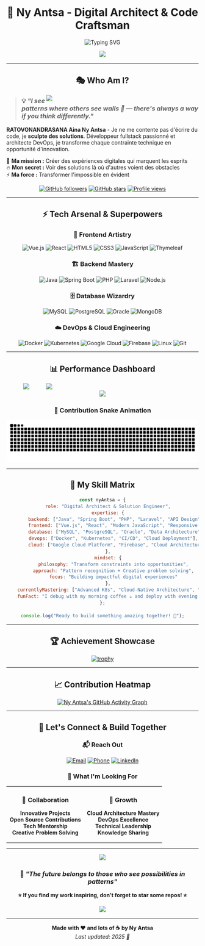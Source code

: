 # <div align="center">🚀 **Ny Antsa** - Digital Architect & Code Craftsman</div>

<div align="center">
  
  ![Typing SVG](https://readme-typing-svg.demolab.com?font=JetBrains+Mono&weight=600&size=28&duration=3000&pause=1000&color=00D9FF&center=true&vCenter=true&width=800&height=100&lines=🎯+Fullstack+Developer+%26+Pattern+Seeker;☁️+DevOps+Engineer+%26+Cloud+Architect;🧠+I+see+solutions+where+others+see+problems;🚀+Turning+constraints+into+innovation;✨+Welcome+to+my+digital+universe!)

  <img src="https://capsule-render.vercel.app/api?type=waving&color=gradient&customColorList=6,11,20&height=100&section=header&text=&fontSize=50&fontColor=fff&animation=twinkling&fontAlignY=40"/>

</div>

---

## <div align="center">🎭 **Who Am I?**</div>

<div align="center">
  
  <img align="right" width="400" src="https://github-readme-stats-sigma-five.vercel.app/api?username=antsamadagascar&show_icons=true&theme=synthwave&hide_border=true&bg_color=0D1117,1a1a2e,16213e,0f3460&title_color=00ff41&icon_color=ff6b9d&text_color=c9d1d9&rank_icon=github&include_all_commits=true&count_private=true&custom_title=🔮+Digital+Sorcery+Stats&cache_seconds=1800" />
  
</div>

> ### 💡 *"I see patterns where others see walls 🧠 — there's always a way if you think differently."*

**RATOVONANDRASANA Aina Ny Antsa** - Je ne me contente pas d'écrire du code, je **sculpte des solutions**. Développeur fullstack passionné et architecte DevOps, je transforme chaque contrainte technique en opportunité d'innovation.

🎯 **Ma mission :** Créer des expériences digitales qui marquent les esprits  
🔥 **Mon secret :** Voir des solutions là où d'autres voient des obstacles  
⚡ **Ma force :** Transformer l'impossible en évident  

<div align="center">
  
  [![GitHub followers](https://img.shields.io/github/followers/antsamadagascar?style=for-the-badge&logo=github&logoColor=white&labelColor=000000&color=00D9FF)](https://github.com/antsamadagascar)
  [![GitHub stars](https://img.shields.io/github/stars/antsamadagascar?style=for-the-badge&logo=github&logoColor=white&labelColor=000000&color=FF6B6B)](https://github.com/antsamadagascar)
  [![Profile views](https://komarev.com/ghpvc/?username=antsamadagascar&style=for-the-badge&color=4ECDC4&label=VISITORS)](https://github.com/antsamadagascar)

</div>

---

## <div align="center">⚡ **Tech Arsenal & Superpowers**</div>

<div align="center">

### 🎨 **Frontend Artistry**
![Vue.js](https://img.shields.io/badge/Vue.js-35495E?style=for-the-badge&logo=vue.js&logoColor=4FC08D)
![React](https://img.shields.io/badge/React-20232A?style=for-the-badge&logo=react&logoColor=61DAFB)
![HTML5](https://img.shields.io/badge/HTML5-E34F26?style=for-the-badge&logo=html5&logoColor=white)
![CSS3](https://img.shields.io/badge/CSS3-1572B6?style=for-the-badge&logo=css3&logoColor=white)
![JavaScript](https://img.shields.io/badge/JavaScript-F7DF1E?style=for-the-badge&logo=javascript&logoColor=black)
![Thymeleaf](https://img.shields.io/badge/Thymeleaf-005F0F?style=for-the-badge&logo=thymeleaf&logoColor=white)

### 🏗️ **Backend Mastery**
![Java](https://img.shields.io/badge/Java-ED8B00?style=for-the-badge&logo=openjdk&logoColor=white)
![Spring Boot](https://img.shields.io/badge/Spring_Boot-6DB33F?style=for-the-badge&logo=spring&logoColor=white)
![PHP](https://img.shields.io/badge/PHP-777BB4?style=for-the-badge&logo=php&logoColor=white)
![Laravel](https://img.shields.io/badge/Laravel-FF2D20?style=for-the-badge&logo=laravel&logoColor=white)
![Node.js](https://img.shields.io/badge/Node.js-43853D?style=for-the-badge&logo=node.js&logoColor=white)

### 🗄️ **Database Wizardry**
![MySQL](https://img.shields.io/badge/MySQL-00000F?style=for-the-badge&logo=mysql&logoColor=white)
![PostgreSQL](https://img.shields.io/badge/PostgreSQL-316192?style=for-the-badge&logo=postgresql&logoColor=white)
![Oracle](https://img.shields.io/badge/Oracle-F80000?style=for-the-badge&logo=oracle&logoColor=white)
![MongoDB](https://img.shields.io/badge/MongoDB-4EA94B?style=for-the-badge&logo=mongodb&logoColor=white)

### ☁️ **DevOps & Cloud Engineering**
![Docker](https://img.shields.io/badge/Docker-2496ED?style=for-the-badge&logo=docker&logoColor=white)
![Kubernetes](https://img.shields.io/badge/Kubernetes-326ce5?style=for-the-badge&logo=kubernetes&logoColor=white)
![Google Cloud](https://img.shields.io/badge/Google_Cloud-4285F4?style=for-the-badge&logo=google-cloud&logoColor=white)
![Firebase](https://img.shields.io/badge/Firebase-039BE5?style=for-the-badge&logo=Firebase&logoColor=white)
![Linux](https://img.shields.io/badge/Linux-FCC624?style=for-the-badge&logo=linux&logoColor=black)
![Git](https://img.shields.io/badge/Git-F05032?style=for-the-badge&logo=git&logoColor=white)

</div>

---

## <div align="center">📊 **Performance Dashboard**</div>

<div align="center">
  
 <img align="right" width="400" src="https://github-readme-stats-sigma-five.vercel.app/api?username=antsamadagascar&show_icons=true&theme=synthwave&hide_border=true&bg_color=0D1117,1a1a2e,16213e,0f3460&title_color=00ff41&icon_color=ff6b9d&text_color=c9d1d9&rank_icon=github&include_all_commits=true&count_private=true&custom_title=🔮+Digital+Sorcery+Stats&cache_seconds=1800" />
  <img height="200" src="https://github-readme-stats.vercel.app/api/top-langs/?username=antsamadagascar&layout=compact&theme=react&hide_border=true&bg_color=0D1117&title_color=00D9FF&text_color=C9D1D9&langs_count=8&cache_seconds=1800" />
  
</div>

<div align="center">
  
  <img src="https://streak-stats.demolab.com/?user=antsamadagascar&theme=react&hide_border=true&background=0D1117&ring=00D9FF&fire=FF6B6B&currStreakLabel=00D9FF&cache_seconds=1800" />
  
</div>

### <div align="center">🐍 **Contribution Snake Animation**</div>
<div align="center">
  
  ![Snake animation](https://raw.githubusercontent.com/antsamadagascar/antsamadagascar/output/github-contribution-grid-snake-dark.svg)
  
</div>

---

## <div align="center">🎯 **My Skill Matrix**</div>

<div align="center">

```javascript
const nyAntsa = {
    role: "Digital Architect & Solution Engineer",
    expertise: {
        backend: ["Java", "Spring Boot", "PHP", "Laravel", "API Design"],
        frontend: ["Vue.js", "React", "Modern JavaScript", "Responsive Design"],
        database: ["MySQL", "PostgreSQL", "Oracle", "Data Architecture"],
        devops: ["Docker", "Kubernetes", "CI/CD", "Cloud Deployment"],
        cloud: ["Google Cloud Platform", "Firebase", "Cloud Architecture"]
    },
    mindset: {
        philosophy: "Transform constraints into opportunities",
        approach: "Pattern recognition + Creative problem solving",
        focus: "Building impactful digital experiences"
    },
    currentlyMastering: ["Advanced K8s", "Cloud-Native Architecture", "Microservices"],
    funFact: "I debug with my morning coffee ☕ and deploy with evening tea 🍵"
};

console.log("Ready to build something amazing together! 🚀");
```

</div>

---

## <div align="center">🏆 **Achievement Showcase**</div>

<div align="center">
  
  [![trophy](https://github-profile-trophy.vercel.app/?username=antsamadagascar&theme=react&no-frame=true&no-bg=true&margin-w=4&cache_seconds=1800)](https://github.com/ryo-ma/github-profile-trophy)
  
</div>

---

## <div align="center">📈 **Contribution Heatmap**</div>

<div align="center">
  
  [![Ny Antsa's GitHub Activity Graph](https://github-readme-activity-graph.vercel.app/graph?username=antsamadagascar&custom_title=Ny%20Antsa's%20Contribution%20Graph&bg_color=0D1117&color=00D9FF&line=00D9FF&point=FFFFFF&area=true&hide_border=true&cache_seconds=1800)](https://github.com/ashutosh00710/github-readme-activity-graph)
  
</div>

---

## <div align="center">🤝 **Let's Connect & Build Together**</div>

<div align="center">

### 📬 **Reach Out**

[![Email](https://img.shields.io/badge/Gmail-antsamadagascar@gmail.com-EA4335?style=for-the-badge&logo=gmail&logoColor=white)](mailto:antsamadagascar@gmail.com)
[![Phone](https://img.shields.io/badge/Phone-+261_38_54_97_169-25D366?style=for-the-badge&logo=whatsapp&logoColor=white)](tel:+261385497169)
[![LinkedIn](https://img.shields.io/badge/LinkedIn-Connect_with_me-0A66C2?style=for-the-badge&logo=linkedin&logoColor=white)](https://www.linkedin.com/in/aina-ny-antsa-ratovonandrasana)

### 🌟 **What I'm Looking For**

<table>
<tr>
<td width="50%" align="center">

### 🤝 **Collaboration**
**Innovative Projects**  
**Open Source Contributions**  
**Tech Mentorship**  
**Creative Problem Solving**

</td>
<td width="50%" align="center">

### 🚀 **Growth**
**Cloud Architecture Mastery**  
**DevOps Excellence**  
**Technical Leadership**  
**Knowledge Sharing**

</td>
</tr>
</table>

</div>

---

<div align="center">
  
  <img src="https://capsule-render.vercel.app/api?type=waving&color=gradient&customColorList=6,11,20&height=100&section=footer&text=✨%20Thanks%20for%20visiting!%20Let's%20create%20something%20amazing%20together%20✨&fontSize=16&fontColor=fff&animation=twinkling&fontAlignY=65"/>
  
  ### 💫 *"The future belongs to those who see possibilities in patterns"*
  
  **⭐ If you find my work inspiring, don't forget to star some repos! ⭐**
  
  <img src="https://komarev.com/ghpvc/?username=antsamadagascar&style=for-the-badge&color=blueviolet&label=Profile+Views" />
  
</div>

---

<div align="center">
  
  **Made with ❤️ and lots of ☕ by Ny Antsa**  
  *Last updated: 2025 🚀*
  
</div>
